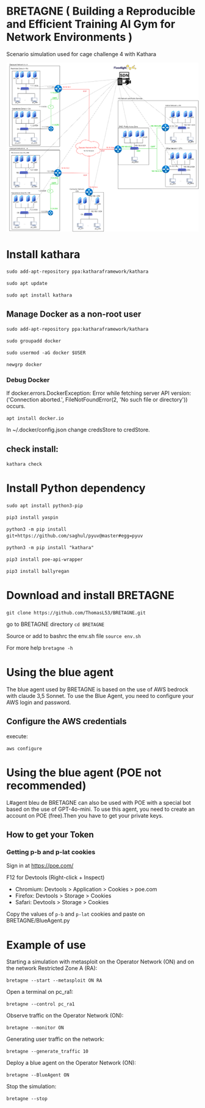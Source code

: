 # BRETAGNE ( Building a Reproducible and Efficient Training AI Gym for Network Environments ) 
Scenario simulation used for cage challenge 4 with Kathara


![Topology created with Kathara](topology.png)

# Install kathara
`sudo add-apt-repository ppa:katharaframework/kathara`

`sudo apt update`

`sudo apt install kathara`

## Manage Docker as a non-root user
`sudo add-apt-repository ppa:katharaframework/kathara`

`sudo groupadd docker`

`sudo usermod -aG docker $USER`

`newgrp docker`

### Debug Docker
If docker.errors.DockerException: Error while fetching server API version: ('Connection aborted.', FileNotFoundError(2, 'No such file or directory')) occurs.

`apt install docker.io`

In ~/.docker/config.json change credsStore to credStore.

## check install:
`kathara check`

# Install Python dependency
`sudo apt install python3-pip`

`pip3 install yaspin`

`python3 -m pip install git+https://github.com/saghul/pyuv@master#egg=pyuv`

`python3 -m pip install "kathara"`

`pip3 install poe-api-wrapper`

`pip3 install ballyregan`

# Download and install BRETAGNE
`git clone https://github.com/ThomasL53/BRETAGNE.git`

go to BRETAGNE directory
`cd BRETAGNE`

Source or add to bashrc the env.sh file
`source env.sh`

For more help
`bretagne -h`

# Using the blue agent
The blue agent used by BRETAGNE is based on the use of AWS bedrock with claude 3,5 Sonnet.
To use the Blue Agent, you need to configure your AWS login and password.

## Configure the AWS credentials
execute:

`aws configure`




# Using the blue agent (POE not recommended) 
L#agent bleu de BRETAGNE can also be used with POE with a special bot based on the use of GPT-4o-mini.
To use this agent, you need to create an account on POE (free).Then you have to get your private keys.

## How to get your Token

### Getting p-b and p-lat cookies
Sign in at https://poe.com/

F12 for Devtools (Right-click + Inspect)
- Chromium: Devtools > Application > Cookies > poe.com
- Firefox: Devtools > Storage > Cookies
- Safari: Devtools > Storage > Cookies

Copy the values of `p-b` and `p-lat` cookies and paste on BRETAGNE/BlueAgent.py

# Example of use

Starting a simulation with metasploit on the Operator Network (ON) and on the network Restricted Zone A (RA):

`bretagne --start --metasploit ON RA`

Open a terminal on pc_ra1:

`bretagne --control pc_ra1`

Observe traffic on the Operator Network (ON):

`bretagne --monitor ON`

Generating user traffic on the network:

`bretagne --generate_traffic 10`

Deploy a blue agent on the Operator Network (ON):

`bretagne --BlueAgent ON`

Stop the simulation:

`bretagne --stop`





